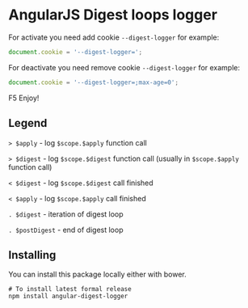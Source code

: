 # AngularJS Digest loops logger

For activate you need add cookie `--digest-logger` for example:

```js
document.cookie = '--digest-logger=';
```

For deactivate you need remove cookie `--digest-logger` for example:

```js
document.cookie = '--digest-logger=;max-age=0';
```

F5
Enjoy!

## Legend

`> $apply` - log `$scope.$apply` function call

`> $digest` - log `$scope.$digest` function call (usually in `$scope.$apply` function call)

`< $digest` - log `$scope.$digest` call finished

`< $apply` - log `$scope.$apply` call finished

`. $digest` - iteration of digest loop

`. $postDigest` - end of digest loop
    
## Installing

You can install this package locally either with bower.

    # To install latest formal release 
    npm install angular-digest-logger


